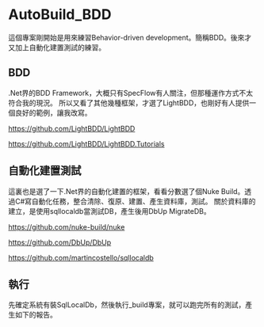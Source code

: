 # AutoBuild_BDD
這個專案剛開始是用來練習Behavior-driven development。簡稱BDD。後來才又加上自動化建置測試的練習。

## BDD ##
.Net界的BDD Framework，大概只有SpecFlow有人關注，但那種運作方式不太符合我的現況。
所以又看了其他幾種框架，才選了LightBDD，也剛好有人提供一個良好的範例，讓我改寫。

https://github.com/LightBDD/LightBDD

https://github.com/LightBDD/LightBDD.Tutorials

## 自動化建置測試 ##
這裏也是選了一下.Net界的自動化建置的框架，看看分數選了個Nuke Build。透過C#寫自動化任務，整合清除、復原、建置、產生資料庫，測試。
關於資料庫的建立，是使用sqllocaldb當測試DB，產生後用DbUp MigrateDB。

https://github.com/nuke-build/nuke

https://github.com/DbUp/DbUp

https://github.com/martincostello/sqllocaldb

## 執行 ##
先確定系統有裝SqlLocalDb，然後執行_build專案，就可以跑完所有的測試，產生如下的報告。
